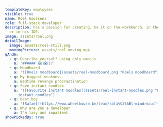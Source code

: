 ```yaml
---
templateKey: employees
visible: true
name: Roel Goossens
role: full-stack developer
description: has a passion for creating, be it on the workbench, in the kitchen
  or in his IDE.
image: assets/roel.png
detailImage:
  image: assets/roel-still.png
  movingPicture: assets/roel-moving.mp4
qAndA:
  - q: Describe yourself using only emojis
    a: "###### 😅🌱😱🚀🤠"
  - q: Moodboard
    a: '![Roels moodboard](assets/roel-moodboard.png "Roels moodboard")'
  - q: My biggest weakness
    a: Bedtime revenge procrastination
  - q: Fave instant noodles
    a: '![Favourite instant noodles](assets/roel-instant-noodles.png "Favourite
      instant noodles")'
  - q: Best boy
    a: "[Rafael](https://www.wheelhouse.be/team/rafa%C3%ABl-mindreau/)"
  - q: Why are you a developer
    a: I'm lazy and impatient.
showPickedBy: true
---
```

